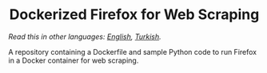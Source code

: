 <h1 align="center" id="title">Dockerized Firefox for Web Scraping</h1>

*Read this in other languages: [English](README.md), [Turkish](README.tr.md).*

<p id="description"> A repository containing a Dockerfile and sample Python code to run Firefox in a Docker container for web scraping. </p>
